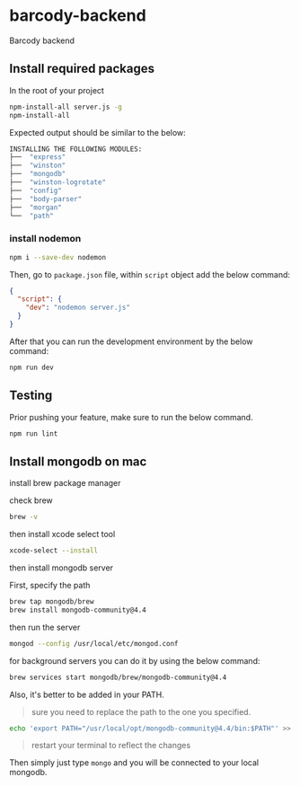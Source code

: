 # barcody-backend

Barcody backend

## Install required packages

In the root of your project

```bash
npm-install-all server.js -g
npm-install-all
```

Expected output should be similar to the below:

```bash
INSTALLING THE FOLLOWING MODULES:
├──  "express"
├──  "winston"
├──  "mongodb"
├──  "winston-logrotate"
├──  "config"
├──  "body-parser"
├──  "morgan"
└──  "path"
```

### install nodemon

```bash
npm i --save-dev nodemon
```

Then, go to `package.json` file, within `script` object add the below command:

```json
{
  "script": {
    "dev": "nodemon server.js"
  }
}
```

After that you can run the development environment by the below command:

```bash
npm run dev
```

## Testing

Prior pushing your feature, make sure to run the below command.

```bash
npm run lint
```

## Install mongodb on mac

install brew package manager

check brew

```bash
brew -v
```

then install xcode select tool

```bash
xcode-select --install
```

then install mongodb server

First, specify the path

```bash
brew tap mongodb/brew
brew install mongodb-community@4.4
```

then run the server

```bash
mongod --config /usr/local/etc/mongod.conf
```

for background servers you can do it by using the below command:

```bash
brew services start mongodb/brew/mongodb-community@4.4
```

Also, it's better to be added in your PATH.

> sure you need to replace the path to the one you specified.

```bash
echo 'export PATH="/usr/local/opt/mongodb-community@4.4/bin:$PATH"' >> ~/.zshrc
```

> restart your terminal to reflect the changes

Then simply just type `mongo` and you will be connected to your local mongodb.
